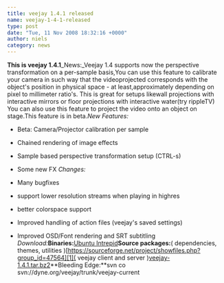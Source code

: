 ```yaml
---
title: veejay 1.4.1 released
name: veejay-1-4-1-released
type: post
date: "Tue, 11 Nov 2008 18:32:16 +0000"
author: niels
category: news
---
```

**This is veejay 1.4.1**_News:_Veejay 1.4 supports now the perspective transformation on a per-sample basis,You can use this feature to calibrate your camera in such way that the videoprojected corresponds with the object's position in physical space - at least,approximately depending on pixel to millimeter ratio's. This is great for setups likewall projections with interactive mirrors or floor projections with interactive water(try rippleTV) You can also use this feature to project the video onto an object on stage.This feature is in beta._New Features:_

* Beta: Camera/Projector calibration per sample
* Chained rendering of image effects
* Sample based perspective transformation setup (CTRL-s)
* Some new FX
_Changes:_

* Many bugfixes
* support lower resolution streams when playing in highres
* better colorspace support
* Improved handling of action files (veejay's saved settings)
* Improved OSD/Font rendering and SRT subtitling
_Download:_**Binaries:**[Ubuntu Intrepid][0]**Source packages:**( dependencies, themes, utilities )[https://sourceforge.net/project/showfiles.php?group_id=47564][1]( veejay client and server )[veejay-1.4.1.tar.bz2][2]**Bleeding Edge:**svn co svn://dyne.org/veejay/trunk/veejay-current

[0]: http://sourceforge.net/project/showfiles.php?group_id=47564&package_id=298709
[1]: https://sourceforge.net/project/showfiles.php?group_id=47564
[2]: http://sourceforge.net/project/showfiles.php?group_id=47564&package_id=298603